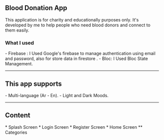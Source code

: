 <h2> Blood Donation App </h2>  

<!-- <img align='right' src="https://media2.giphy.com/media/qgQUggAC3Pfv687qPC/giphy.gif" style="width:250px;border-radius:50%;">
 -->
This application is for charity and educationally purposes only.
It's developed by me to help people who need blood donors and connect to them easily.

<h3> What I used</h3>
- Firebase : I Used Google's firebase to manage authentication using email and password, also for store data in firestore .
- Bloc: I Used Bloc State Management.

<hr>
<h2>This app supports</h2>
- Multi-language (Ar - En).
- Light and Dark Moods.

<hr>
<h2>Content</h2>
* Splash Screen
* Login Screen
* Register Screen
* Home Screen
** Categories

